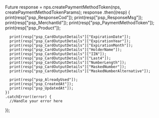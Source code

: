 Future response = nps.createPaymentMethodToken(nps, createPaymentMethodTokenParams);
  response
    .then((resp) {
      print(resp["psp_ResponseCod"]);
      print(resp["psp_ResponseMsg"]);
      print(resp["psp_MerchantId"]);
      print(resp["psp_PaymentMethodToken"]);
      print(resp["psp_Product"]);

      print(resp["psp_CardOutputDetails"]["ExpirationDate"]);
      print(resp["psp_CardOutputDetails"]["ExpirationYear"]);
      print(resp["psp_CardOutputDetails"]["ExpirationMonth"]);
      print(resp["psp_CardOutputDetails"]["HolderName"]);
      print(resp["psp_CardOutputDetails"]["IIN"]);
      print(resp["psp_CardOutputDetails"]["Last4"]);
      print(resp["psp_CardOutputDetails"]["NumberLength"]);
      print(resp["psp_CardOutputDetails"]["MaskedNumber"]);
      print(resp["psp_CardOutputDetails"]["MaskedNumberAlternative"]);      

      print(resp["psp_AlreadyUsed"]);
      print(resp["psp_CreatedAt"]);
      print(resp["psp_UpdatedAt"]);
    })
    .catchError((error) {
      //Handle your error here
});